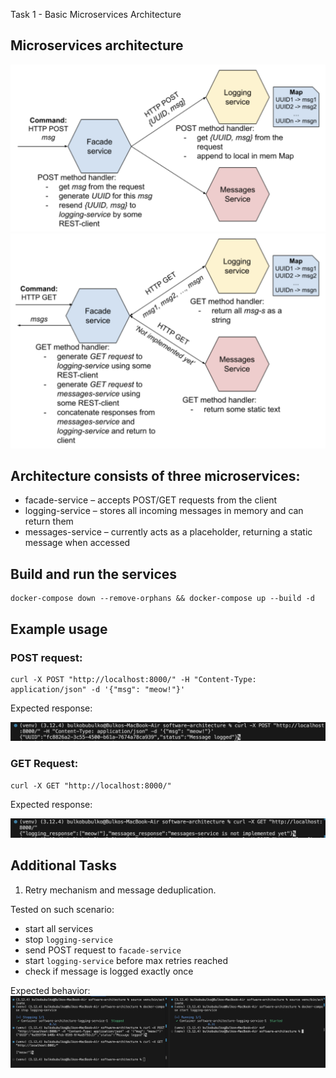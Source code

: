 Task 1 - Basic Microservices Architecture

## Microservices architecture
![microservices-architecture-0](data/microservices-architecture-0.png)
![microservices-architecture-1](data/microservices-architecture-1.png)

## Architecture consists of three microservices:

- facade-service – accepts POST/GET requests from the client
- logging-service – stores all incoming messages in memory and can return them
- messages-service – currently acts as a placeholder, returning a static message when accessed

## Build and run the services
```
docker-compose down --remove-orphans && docker-compose up --build -d
```

## Example usage
### POST request:

```
curl -X POST "http://localhost:8000/" -H "Content-Type: application/json" -d '{"msg": "meow!"}'
```

Expected response:

![post](data/post.png)

### GET Request:

```
curl -X GET "http://localhost:8000/"
```

Expected response:

![get](data/get.png)

## Additional Tasks
1. Retry mechanism and message deduplication.

Tested on such scenario:
- start all services
- stop `logging-service`
- send POST request to `facade-service`
- start `logging-service` before max retries reached
- check if message is logged exactly once

Expected behavior:
![additional-task-1](data/additional-task-1.png)